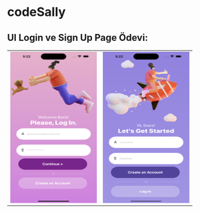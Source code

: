 # codeSally

## </code16> UI Login ve Sign Up Page Ödevi:


|                                                                             |                                                         |        
|:--------------------------------------------------------------------------:|:-------------------------------------------------------:|
| <img src="./assets/Sally1.png" alt="Login Page" width="200" height= '350'/> | <img src="./assets/Sally2.png" alt="Sign Up Page" width="200" height= '350'/> |



 
